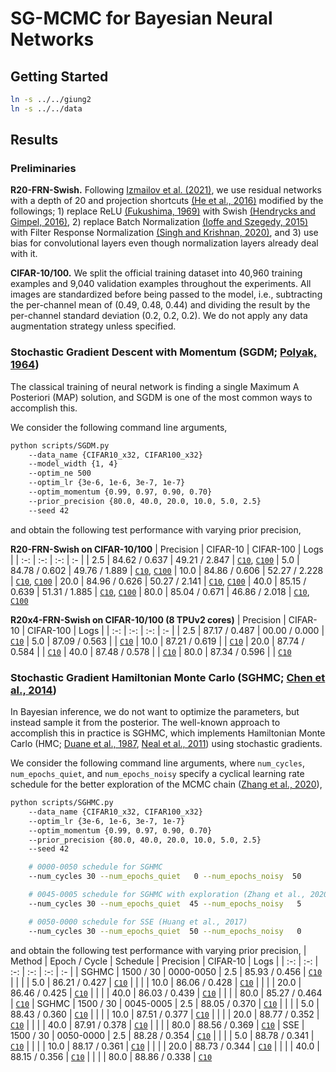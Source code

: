 # SG-MCMC for Bayesian Neural Networks

## Getting Started
```bash
ln -s ../../giung2
ln -s ../../data
```

## Results

### Preliminaries

**R20-FRN-Swish.**
Following [Izmailov et al. (2021)](https://arxiv.org/abs/2104.14421), we use residual networks with a depth of 20 and projection shortcuts [(He et al., 2016)](https://arxiv.org/abs/1512.03385) modified by the followings; 1) replace ReLU [(Fukushima, 1969)](https://ieeexplore.ieee.org/document/4082265) with Swish [(Hendrycks and Gimpel, 2016)](https://arxiv.org/abs/1606.08415), 2) replace Batch Normalization [(Ioffe and Szegedy, 2015)](https://arxiv.org/abs/1502.03167) with Filter Response Normalization [(Singh and Krishnan, 2020)](https://arxiv.org/abs/1911.09737), and 3) use bias for convolutional layers even though normalization layers already deal with it.

**CIFAR-10/100.**
We split the official training dataset into 40,960 training examples and 9,040 validation examples throughout the experiments. All images are standardized before being passed to the model, i.e., subtracting the per-channel mean of (0.49, 0.48, 0.44) and dividing the result by the per-channel standard deviation (0.2, 0.2, 0.2). We do not apply any data augmentation strategy unless specified.

### Stochastic Gradient Descent with Momentum (SGDM; [Polyak, 1964](https://www.sciencedirect.com/science/article/abs/pii/0041555364901375))

The classical training of neural network is finding a single Maximum A Posteriori (MAP) solution, and SGDM is one of the most common ways to accomplish this.

We consider the following command line arguments,
```bash
python scripts/SGDM.py
    --data_name {CIFAR10_x32, CIFAR100_x32}
    --model_width {1, 4}
    --optim_ne 500
    --optim_lr {3e-6, 1e-6, 3e-7, 1e-7}
    --optim_momentum {0.99, 0.97, 0.90, 0.70}
    --prior_precision {80.0, 40.0, 20.0, 10.0, 5.0, 2.5}
    --seed 42
```
and obtain the following test performance with varying prior precision,

**R20-FRN-Swish on CIFAR-10/100**
| Precision | CIFAR-10      | CIFAR-100     | Logs |
| :-:       | :-:           | :-:           | :-   |
| 2.5       | 84.62 / 0.637 | 49.21 / 2.847 | [`C10`](./save/CIFAR10_x32/R20-FRN-Swish/SGDM/bs-0080_ne-0500_lr-0.0000030_mo-0.97_pr-00/42/20230203091638.log), [`C100`](./save/CIFAR100_x32/R20-FRN-Swish/SGDM/bs-0080_ne-0500_lr-0.0000010_mo-0.99_pr-00/42/20230203200438.log)
| 5.0       | 84.78 / 0.602 | 49.76 / 1.889 | [`C10`](./save/CIFAR10_x32/R20-FRN-Swish/SGDM/bs-0080_ne-0500_lr-0.0000030_mo-0.97_pr-01/42/20230203092801.log), [`C100`](./save/CIFAR100_x32/R20-FRN-Swish/SGDM/bs-0080_ne-0500_lr-0.0000010_mo-0.99_pr-01/42/20230203200442.log)
| 10.0      | 84.86 / 0.606 | 52.27 / 2.228 | [`C10`](./save/CIFAR10_x32/R20-FRN-Swish/SGDM/bs-0080_ne-0500_lr-0.0000010_mo-0.97_pr-02/42/20230203075155.log), [`C100`](./save/CIFAR100_x32/R20-FRN-Swish/SGDM/bs-0080_ne-0500_lr-0.0000010_mo-0.97_pr-02/42/20230203194716.log)
| 20.0      | 84.96 / 0.626 | 50.27 / 2.141 | [`C10`](./save/CIFAR10_x32/R20-FRN-Swish/SGDM/bs-0080_ne-0500_lr-0.0000030_mo-0.90_pr-03/42/20230203090836.log), [`C100`](./save/CIFAR100_x32/R20-FRN-Swish/SGDM/bs-0080_ne-0500_lr-0.0000030_mo-0.90_pr-03/42/20230203205925.log)
| 40.0      | 85.15 / 0.639 | 51.31 / 1.885 | [`C10`](./save/CIFAR10_x32/R20-FRN-Swish/SGDM/bs-0080_ne-0500_lr-0.0000030_mo-0.70_pr-04/42/20230203084421.log), [`C100`](./save/CIFAR100_x32/R20-FRN-Swish/SGDM/bs-0080_ne-0500_lr-0.0000030_mo-0.70_pr-04/42/20230203204656.log)
| 80.0      | 85.04 / 0.671 | 46.86 / 2.018 | [`C10`](./save/CIFAR10_x32/R20-FRN-Swish/SGDM/bs-0080_ne-0500_lr-0.0000001_mo-0.97_pr-05/42/20230203042552.log), [`C100`](./save/CIFAR100_x32/R20-FRN-Swish/SGDM/bs-0080_ne-0500_lr-0.0000010_mo-0.70_pr-05/42/20230203190726.log)

**R20x4-FRN-Swish on CIFAR-10/100 (8 TPUv2 cores)**
| Precision | CIFAR-10      | CIFAR-100     | Logs |
| :-:       | :-:           | :-:           | :-   |
| 2.5       | 87.17 / 0.487 | 00.00 / 0.000 | [`C10`](./save/CIFAR10_x32/R20x4-FRN-Swish/bs-0080_ne-0500_lr-0.0000030_mo-0.97_pr-00/42/20230205152826.log)
| 5.0       | 87.09 / 0.563 |               | [`C10`](./save/CIFAR10_x32/R20x4-FRN-Swish/bs-0080_ne-0500_lr-0.0000010_mo-0.97_pr-01/42/20230205171157.log)
| 10.0      | 87.21 / 0.619 |               | [`C10`](./save/CIFAR10_x32/R20x4-FRN-Swish/bs-0080_ne-0500_lr-0.0000010_mo-0.90_pr-02/42/20230205084003.log)
| 20.0      | 87.74 / 0.584 |               | [`C10`](./save/CIFAR10_x32/R20x4-FRN-Swish/bs-0080_ne-0500_lr-0.0000030_mo-0.70_pr-03/42/20230205001428.log)
| 40.0      | 87.48 / 0.578 |               | [`C10`](./save/CIFAR10_x32/R20x4-FRN-Swish/bs-0080_ne-0500_lr-0.0000030_mo-0.70_pr-04/42/20230205015539.log)
| 80.0      | 87.34 / 0.596 |               | [`C10`](./save/CIFAR10_x32/R20x4-FRN-Swish/bs-0080_ne-0500_lr-0.0000030_mo-0.70_pr-05/42/20230205033517.log)

### Stochastic Gradient Hamiltonian Monte Carlo (SGHMC; [Chen et al., 2014](https://arxiv.org/abs/1402.4102))

In Bayesian inference, we do not want to optimize the parameters, but instead sample it from the posterior. The well-known approach to accomplish this in practice is SGHMC, which implements Hamiltonian Monte Carlo (HMC; [Duane et al., 1987](https://www.sciencedirect.com/science/article/abs/pii/037026938791197X), [Neal et al., 2011](https://arxiv.org/abs/1206.1901)) using stochastic gradients.

We consider the following command line arguments, where `num_cycles`, `num_epochs_quiet`, and `num_epochs_noisy` specify a cyclical learning rate schedule for the better exploration of the MCMC chain ([Zhang et al., 2020](https://arxiv.org/abs/1902.03932)),
```bash
python scripts/SGHMC.py
    --data_name {CIFAR10_x32, CIFAR100_x32}
    --optim_lr {3e-6, 1e-6, 3e-7, 1e-7}
    --optim_momentum {0.99, 0.97, 0.90, 0.70}
    --prior_precision {80.0, 40.0, 20.0, 10.0, 5.0, 2.5}
    --seed 42

    # 0000-0050 schedule for SGHMC
    --num_cycles 30 --num_epochs_quiet   0 --num_epochs_noisy  50

    # 0045-0005 schedule for SGHMC with exploration (Zhang et al., 2020)
    --num_cycles 30 --num_epochs_quiet  45 --num_epochs_noisy   5

    # 0050-0000 schedule for SSE (Huang et al., 2017)
    --num_cycles 30 --num_epochs_quiet  50 --num_epochs_noisy   0
```
and obtain the following test performance with varying prior precision,
| Method | Epoch / Cycle | Schedule  | Precision | CIFAR-10      | Logs |
| :-:    | :-:           | :-:       | :-:       | :-:           | :-   |
| SGHMC  | 1500 / 30     | 0000-0050 | 2.5       | 85.93 / 0.456 | [`C10`](./save/CIFAR10_x32/R20-FRN-Swish/SGHMC/bs-0080_nc-0030_ne-0000-0050_lr-0.0000003_mo-0.99_pr-00/42/20230205061339.log)
|        |               |           | 5.0       | 86.21 / 0.427 | [`C10`](./save/CIFAR10_x32/R20-FRN-Swish/SGHMC/bs-0080_nc-0030_ne-0000-0050_lr-0.0000010_mo-0.90_pr-01/42/20230205084120.log)
|        |               |           | 10.0      | 86.06 / 0.428 | [`C10`](./save/CIFAR10_x32/R20-FRN-Swish/SGHMC/bs-0080_nc-0030_ne-0000-0050_lr-0.0000010_mo-0.90_pr-02/42/20230205093834.log)
|        |               |           | 20.0      | 86.46 / 0.425 | [`C10`](./save/CIFAR10_x32/R20-FRN-Swish/SGHMC/bs-0080_nc-0030_ne-0000-0050_lr-0.0000003_mo-0.90_pr-03/42/20230205043014.log)
|        |               |           | 40.0      | 86.03 / 0.439 | [`C10`](./save/CIFAR10_x32/R20-FRN-Swish/SGHMC/bs-0080_nc-0030_ne-0000-0050_lr-0.0000001_mo-0.90_pr-04/42/20230204232015.log)
|        |               |           | 80.0      | 85.27 / 0.464 | [`C10`](./save/CIFAR10_x32/R20-FRN-Swish/SGHMC/bs-0080_nc-0030_ne-0000-0050_lr-0.0000003_mo-0.70_pr-05/42/20230205031644.log)
| SGHMC  | 1500 / 30     | 0045-0005 | 2.5       | 88.05 / 0.370 | [`C10`](./save/CIFAR10_x32/R20-FRN-Swish/SGHMC/bs-0080_nc-0030_ne-0045-0005_lr-0.0000030_mo-0.97_pr-00/42/20230204172708.log)
|        |               |           | 5.0       | 88.43 / 0.360 | [`C10`](./save/CIFAR10_x32/R20-FRN-Swish/SGHMC/bs-0080_nc-0030_ne-0045-0005_lr-0.0000030_mo-0.90_pr-01/42/20230204164156.log)
|        |               |           | 10.0      | 87.51 / 0.377 | [`C10`](./save/CIFAR10_x32/R20-FRN-Swish/SGHMC/bs-0080_nc-0030_ne-0045-0005_lr-0.0000003_mo-0.99_pr-02/42/20230204081042.log)
|        |               |           | 20.0      | 88.77 / 0.352 | [`C10`](./save/CIFAR10_x32/R20-FRN-Swish/SGHMC/bs-0080_nc-0030_ne-0045-0005_lr-0.0000030_mo-0.70_pr-03/42/20230204152125.log)
|        |               |           | 40.0      | 87.91 / 0.378 | [`C10`](./save/CIFAR10_x32/R20-FRN-Swish/SGHMC/bs-0080_nc-0030_ne-0045-0005_lr-0.0000010_mo-0.90_pr-04/42/20230204113545.log)
|        |               |           | 80.0      | 88.56 / 0.369 | [`C10`](./save/CIFAR10_x32/R20-FRN-Swish/SGHMC/bs-0080_nc-0030_ne-0045-0005_lr-0.0000003_mo-0.90_pr-05/42/20230204062313.log)
| SSE    | 1500 / 30     | 0050-0000 | 2.5       | 88.28 / 0.354 | [`C10`](./save/CIFAR10_x32/R20-FRN-Swish/SSE/bs-0080_nc-0030_ne-0050-0000_lr-0.0000030_mo-0.97_pr-00/42/20230206124722.log)
|        |               |           | 5.0       | 88.78 / 0.341 | [`C10`](./save/CIFAR10_x32/R20-FRN-Swish/SSE/bs-0080_nc-0030_ne-0050-0000_lr-0.0000030_mo-0.97_pr-01/42/20230206130909.log)
|        |               |           | 10.0      | 88.17 / 0.361 | [`C10`](./save/CIFAR10_x32/R20-FRN-Swish/SSE/bs-0080_nc-0030_ne-0050-0000_lr-0.0000003_mo-0.99_pr-02/42/20230205192703.log)
|        |               |           | 20.0      | 88.73 / 0.344 | [`C10`](./save/CIFAR10_x32/R20-FRN-Swish/SSE/bs-0080_nc-0030_ne-0050-0000_lr-0.0000030_mo-0.70_pr-03/42/20230206080228.log)
|        |               |           | 40.0      | 88.15 / 0.356 | [`C10`](./save/CIFAR10_x32/R20-FRN-Swish/SSE/bs-0080_nc-0030_ne-0050-0000_lr-0.0000003_mo-0.97_pr-04/42/20230205174208.log)
|        |               |           | 80.0      | 88.86 / 0.338 | [`C10`](./save/CIFAR10_x32/R20-FRN-Swish/SSE/bs-0080_nc-0030_ne-0050-0000_lr-0.0000003_mo-0.90_pr-05/42/20230205142337.log)
